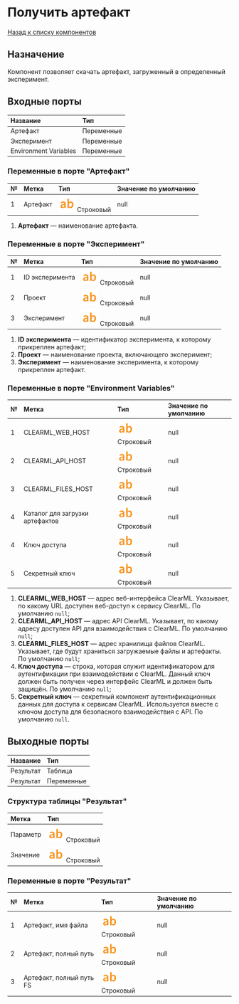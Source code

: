 # Получить артефакт

[Назад к списку компонентов](../README.md)

## Назначение

Компонент позволяет скачать артефакт, загруженный в определенный эксперимент.

## Входные порты

| Название                | Тип        |
|:------------------------|:-----------|
| Артефакт                | Переменные |
| Эксперимент             | Переменные |
| Environment Variables   | Переменные |

### Переменные в порте "Артефакт"

| №  | Метка      | Тип                              | Значение по умолчанию  |
|:---|:-----------|:---------------------------------|:-----------------------|
| 1  | Артефакт   | ![](./img/string.svg) Строковый  | null                   |

1. **Артефакт** — наименование артефакта.


### Переменные в порте "Эксперимент"

| №  | Метка                     | Тип                                  | Значение по умолчанию  |
|:---|:--------------------------|:-------------------------------------|:-----------------------|
| 1  | ID эксперимента           | ![](./img/string.svg) Строковый      |null                    |
| 2  | Проект                    | ![](./img/string.svg) Строковый      |null                    |
| 3  | Эксперимент               | ![](./img/string.svg) Строковый      |null                    |

1. **ID эксперимента** — идентификатор эксперимента, к которому прикреплен артефакт;
2. **Проект** — наименование проекта, включающего эксперимент;
3. **Эксперимент** — наименование эксперимента, к которому прикреплен артефакт.

### Переменные в порте "Environment Variables"

| №  | Метка                               | Тип                                   | Значение по умолчанию  |
|:---|:------------------------------------|:--------------------------------------|:-----------------------|
| 1  | CLEARML_WEB_HOST                    | ![](./img/string.svg) Строковый       |null                    |
| 2  | CLEARML_API_HOST                    | ![](./img/string.svg) Строковый       |null                    |
| 3  | CLEARML_FILES_HOST                  | ![](./img/string.svg) Строковый       |null                    |
| 4  | Каталог для загрузки артефактов     | ![](./img/string.svg) Строковый       |null                    |
| 4  | Ключ доступа                        | ![](./img/string.svg) Строковый       |null                    |
| 5  | Секретный ключ                      | ![](./img/string.svg) Строковый       |null                    |

1. **CLEARML_WEB_HOST** — адрес веб-интерфейса ClearML. Указывает, по какому URL доступен веб-доступ к сервису ClearML. По умолчанию `null`;
2. **CLEARML_API_HOST** — адрес API ClearML. Указывает, по какому адресу доступен API для взаимодействия с ClearML. По умолчанию `null`;
3. **CLEARML_FILES_HOST** — адрес хранилища файлов ClearML. Указывает, где будут храниться загружаемые файлы и артефакты. По умолчанию `null`;
4. **Ключ доступа** — строка, которая служит идентификатором для аутентификации при взаимодействии с ClearML. Данный ключ должен быть получен через интерфейс ClearML и должен быть защищён. По умолчанию `null`;
5. **Секретный ключ** — секретный компонент аутентификационных данных для доступа к сервисам ClearML. Используется вместе с ключом доступа для безопасного взаимодействия с API. По умолчанию `null`.

## Выходные порты

| Название     | Тип        |
|:-------------|:-----------|
| Результат    | Таблица    |
| Результат    | Переменные |

### Структура таблицы "Результат"

| Метка                | Тип                                        |
|:---------------------|:-------------------------------------------|
| Параметр             | ![](./img/string.svg) Строковый            |
| Значение             | ![](./img/string.svg) Строковый            |


### Переменные в порте "Результат"

| №  | Метка                       | Тип                                   | Значение по умолчанию  |
|:---|:----------------------------|:--------------------------------------|:-----------------------|
| 1  | Артефакт, имя файла         | ![](./img/string.svg) Строковый       |null                    |
| 2  | Артефакт, полный путь       | ![](./img/string.svg) Строковый       |null                    |
| 3  | Артефакт, полный путь FS    | ![](./img/string.svg) Строковый       |null                    |